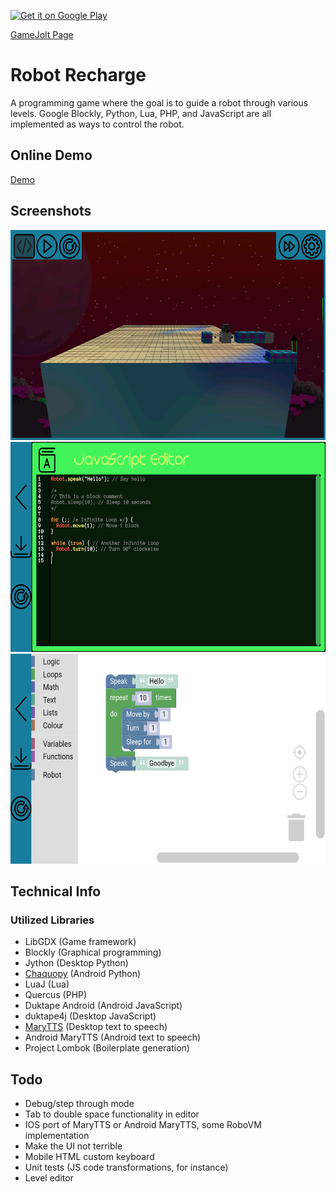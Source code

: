 [![Get it on Google Play](https://badgen.net/badge/icon/googleplay?icon=googleplay&label)](https://play.google.com/store/apps/details?id=com.thelogicmaster.robot_recharge)

[GameJolt Page](https://gamejolt.com/games/robot-recharge/570956)

# Robot Recharge
A programming game where the goal is to guide a robot through various levels.
Google Blockly, Python, Lua, PHP, and JavaScript are all implemented as ways to
control the robot.

## Online Demo
[Demo](https://thelogicmaster.github.io/robot-recharge/)

## Screenshots

<img src="media/screenshot1.png?raw=true" height="336" width="598">
<img src="media/screenshot2.png?raw=true" height="336" width="598">
<img src="media/screenshot3.png?raw=true" height="336" width="598">

## Technical Info
### Utilized Libraries
- LibGDX (Game framework)
- Blockly (Graphical programming)
- Jython (Desktop Python)
- [Chaquopy](https://chaquo.com/chaquopy) (Android Python)
- LuaJ (Lua)
- Quercus (PHP)
- Duktape Android (Android JavaScript)
- duktape4j (Desktop JavaScript)
- [MaryTTS](https://github.com/marytts/marytts) (Desktop text to speech)
- Android MaryTTS (Android text to speech)
- Project Lombok (Boilerplate generation)

## Todo
- Debug/step through mode
- Tab to double space functionality in editor
- IOS port of MaryTTS or Android MaryTTS, some RoboVM implementation
- Make the UI not terrible
- Mobile HTML custom keyboard
- Unit tests (JS code transformations, for instance)
- Level editor